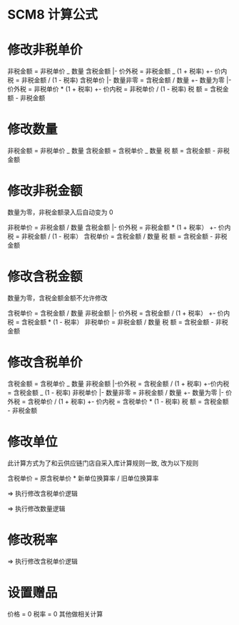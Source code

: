 # SCM8 计算公式

# 修改非税单价

非税金额 = 非税单价 _ 数量
含税金额
|- 价外税 = 非税金额 _ (1 + 税率)
+- 价内税 = 非税金额 / (1 - 税率)
含税单价
|- 数量非零 = 含税金额 / 数量
+- 数量为零
|- 价外税 = 非税单价 \* (1 + 税率)
+- 价内税 = 非税单价 / (1 - 税率)
税 额 = 含税金额 - 非税金额

# 修改数量

非税金额 = 非税单价 _ 数量
含税金额 = 含税单价 _ 数量
税 额 = 含税金额 - 非税金额

# 修改非税金额

数量为零，非税金额录入后自动变为 0

非税单价 = 非税金额 / 数量
含税金额
|- 价外税 = 非税金额 \* (1 + 税率）
+- 价内税 = 非税金额 / (1 - 税率）
含税单价 = 含税金额 / 数量
税 额 = 含税金额 - 非税金额

# 修改含税金额

数量为零，含税金额金额不允许修改

含税单价 = 含税金额 / 数量
非税金额
|- 价外税 = 含税金额 / (1 + 税率）
+- 价内税 = 含税金额 \* (1 - 税率）
非税单价 = 非税金额 / 数量
税 额 = 含税金额 - 非税金额

# 修改含税单价

含税金额 = 含税单价 _ 数量
非税金额
|-价外税 = 含税金额 / (1 + 税率)
+-价内税 = 含税金额 _ (1 - 税率)
非税单价
|- 数量非零 = 非税金额 / 数量
+- 数量为零
|- 价外税 = 含税单价 / (1 + 税率)
+- 价内税 = 含税单价 \* (1 - 税率)
税 额 = 含税金额 - 非税金额

# 修改单位

此计算方式为了和云供应链门店自采入库计算规则一致, 改为以下规则

含税单价 = 原含税单价 \* 新单位换算率 / 旧单位换算率

=> 执行修改含税单价逻辑

=> 执行修改数量逻辑

# 修改税率

=> 执行修改含税单价逻辑

# 设置赠品

价格 = 0
税率 = 0
其他做相关计算

